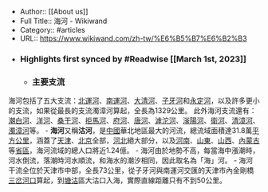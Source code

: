 - Author:: [[About us]]
- Full Title:: 海河 - Wikiwand
- Category:: #articles
- URL:: https://www.wikiwand.com/zh-tw/%E6%B5%B7%E6%B2%B3
- ### Highlights first synced by #Readwise [[March 1st, 2023]]
    - ### 主要支流


海河包括了五大支流：[北運河](/zh-tw/北運河 "北運河")、[南運河](/zh-tw/南運河 "南運河")、[大清河](/zh-tw/大清河 "大清河")、[子牙河](/zh-tw/子牙河 "子牙河")和[永定河](/zh-tw/永定河 "永定河")，以及許多更小的支流，如果從最長的支流濁漳河算起，全長為1329公里。
此外海河支流還有：[潮白河](/zh-tw/潮白河 "潮白河")、[洋河](/zh-tw/洋河_(永定河支流) "洋河 (永定河支流)")、[桑干河](/zh-tw/桑干河 "桑干河")、[拒馬河](/zh-tw/拒馬河 "拒馬河")、[府河](/zh-tw/府河 "府河")、[唐河](/zh-tw/唐河_(大清河) "唐河 (大清河)")、[滹沱河](/zh-tw/滹沱河 "滹沱河")、[滏陽河](/zh-tw/滏陽河 "滏陽河")、[衛河](/zh-tw/衛河 "衛河")、[清漳河](/zh-tw/清漳河 "清漳河")、[濁漳河](/zh-tw/濁漳河 "濁漳河")等。
    - **海河**又稱**沽河**，是[中國](/zh-tw/中國 "中國")華北地區最大的河流，總流域面積達31.8萬[平方公里](/zh-tw/平方公里 "平方公里")，涵蓋了[天津](/zh-tw/天津 "天津")、[北京](/zh-tw/北京 "北京")全部，[河北](/zh-tw/河北 "河北")絕大部分，以及[河南](/zh-tw/河南 "河南")、[山東](/zh-tw/山東 "山東")、[山西](/zh-tw/山西 "山西")、[內蒙古](/zh-tw/內蒙古 "內蒙古")等[省](/zh-tw/省 "省")[區](/zh-tw/自治區 "自治區")，海河流域的總人口將近1.24億。
    - 海河由於地勢不高，每當海中漲潮時，河水倒流，落潮時河水順流，和海水的潮汐相同，因此取名為「海」河。
    - 海河干流全位於天津市中部，全長73公里，從子牙河與南運河交匯的天津市內金剛橋[三岔河口](/zh-tw/三岔河口 "三岔河口")算起，到[塘沽](/zh-tw/塘沽 "塘沽")區大沽口入海，實際直線距離只有不到50公里。

